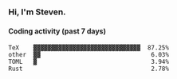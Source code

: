 ### Hi, I'm Steven.

#### Coding activity (past 7 days)
```
TeX    ▓▓▓▓▓▓▓▓▓▓▓▓▓▓▓▓▓▓▓▓▓▓▓▓▓▓▓▓▓▓  87.25%
other  ▓▓                               6.03%
TOML   ▓                                3.94%
Rust                                    2.78%
```
